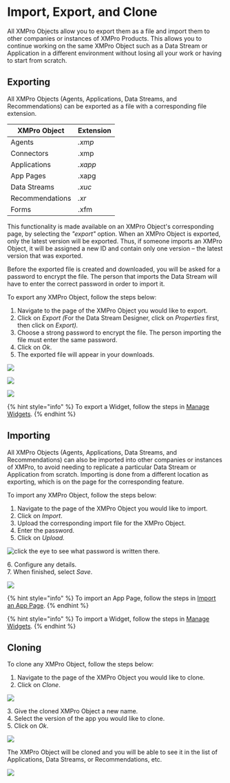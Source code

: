 # Import, Export, and Clone

All XMPro Objects allow you to export them as a file and import them to other companies or instances of XMPro Products. This allows you to continue working on the same XMPro Object such as a Data Stream or Application in a different environment without losing all your work or having to start from scratch.

## Exporting

All XMPro Objects (Agents, Applications, Data Streams, and Recommendations) can be exported as a file with a corresponding file extension.&#x20;

| XMPro Object    | Extension |
| --------------- | --------- |
| Agents          | _.xmp_    |
| Connectors      | .xmp      |
| Applications    | _.xapp_   |
| App Pages       | .xapg     |
| Data Streams    | _.xuc_    |
| Recommendations | _.xr_     |
| Forms           | .xfm      |

This functionality is made available on an XMPro Object's corresponding page, by selecting the _"export"_ option. When an XMPro Object is exported, only the latest version will be exported. Thus, if someone imports an XMPro Object, it will be assigned a new ID and contain only one version – the latest version that was exported.&#x20;

Before the exported file is created and downloaded, you will be asked for a password to encrypt the file. The person that imports the Data Stream will have to enter the correct password in order to import it.

To export any XMPro Object, follow the steps below:

1. Navigate to the page of the XMPro Object you would like to export.
2. Click on _Export (_&#x46;or the Data Stream Designer, click on _Properties_ first, then click on _Export)._
3. Choose a strong password to encrypt the file. The person importing the file must enter the same password.
4. Click on _Ok_.
5. The exported file will appear in your downloads.

![](<../.gitbook/assets/image (1622).png>)

![](../.gitbook/assets/EX_1.png)

![](<../.gitbook/assets/export (2).png>)

{% hint style="info" %}
To export a Widget, follow the steps in [Manage Widgets](apps/manage-widgets.md#exporting-a-widget).
{% endhint %}

## Importing

All XMPro Objects (Agents, Applications, Data Streams, and Recommendations) can also be imported into other companies or instances of XMPro, to avoid needing to replicate a particular Data Stream or Application from scratch. Importing is done from a different location as exporting, which is on the page for the corresponding feature.&#x20;

To import any XMPro Object, follow the steps below:

1. Navigate to the page of the XMPro Object you would like to import.
2. Click on _Import_.
3. Upload the corresponding import file for the XMPro Object.
4. Enter the password.
5. Click on _Upload._

![click the eye to see what password is written there.](<../.gitbook/assets/import (2).png>)

&#x20;   6\. Configure any details.\
&#x20;   7\. When finished, select _Save_.

![](../.gitbook/assets/Import_2.png)

{% hint style="info" %}
To import an App Page, follow the steps in [Import an App Page](apps/import-an-app-page.md).
{% endhint %}

{% hint style="info" %}
To import a Widget, follow the steps in [Manage Widgets](apps/manage-widgets.md#importing-a-widget).
{% endhint %}

## Cloning

To clone any XMPro Object, follow the steps below:

1. Navigate to the page of the XMPro Object you would like to clone.
2. Click on _Clone_.

![](<../.gitbook/assets/image (524).png>)

&#x20;   3\. Give the cloned XMPro Object a new name.\
&#x20;   4\. Select the version of the app you would like to clone.\
&#x20;   5\. Click on _Ok_.

![](<../.gitbook/assets/image (44).png>)

The XMPro Object will be cloned and you will be able to see it in the list of Applications, Data Streams, or Recommendations, etc.

![](<../.gitbook/assets/image (1233).png>)

